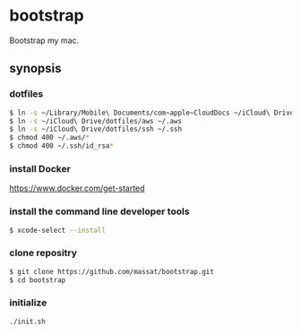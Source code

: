 bootstrap
=========

Bootstrap my mac.

synopsis
--------

### dotfiles

```sh
$ ln -s ~/Library/Mobile\ Documents/com~apple~CloudDocs ~/iCloud\ Drive
$ ln -s ~/iCloud\ Drive/dotfiles/aws ~/.aws
$ ln -s ~/iCloud\ Drive/dotfiles/ssh ~/.ssh
$ chmod 400 ~/.aws/*
$ chmod 400 ~/.ssh/id_rsa*
```

### install Docker

https://www.docker.com/get-started

### install the command line developer tools

```sh
$ xcode-select --install
```

### clone repositry

```sh
$ git clone https://github.com/massat/bootstrap.git
$ cd bootstrap
```

### initialize

```sh
./init.sh
```
